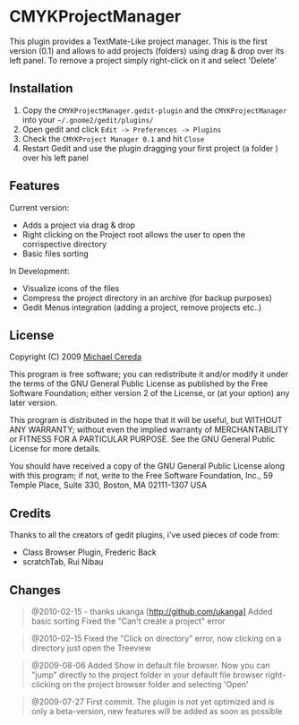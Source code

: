 CMYKProjectManager
==================

This plugin provides a TextMate-Like project manager.
This is the first version (0.1) and allows to add projects (folders)
using drag & drop over its left panel.
To remove a project simply right-click on it and select 'Delete'

Installation
------------

1. Copy the `CMYKProjectManager.gedit-plugin` and the `CMYKProjectManager`
   into your `~/.gnome2/gedit/plugins/`
2. Open gedit and click `Edit -> Preferences -> Plugins`
3. Check the `CMYKProject Manager 0.1` and hit `Close`
4. Restart Gedit and use the plugin dragging your first project (a folder )
   over his left panel

Features
-------
 Current version:  
  - Adds a project via drag & drop  
  - Right clicking on the Project root allows the user to open the corrispective directory  
  - Basic files sorting

 In Development:  
  - Visualize icons of the files  
  - Compress the project directory in an archive (for backup purposes)
  - Gedit Menus integration (adding a project, remove projects etc..)  

License
-------

Copyright (C) 2009 [Michael Cereda](http://cmyklover.com/)

This program is free software; you can redistribute it and/or modify it under
the terms of the GNU General Public License as published by the Free Software
Foundation; either version 2 of the License, or (at your option) any later
version.

This program is distributed in the hope that it will be useful, but WITHOUT
ANY WARRANTY; without even the implied warranty of MERCHANTABILITY or FITNESS
FOR A PARTICULAR PURPOSE. See the GNU General Public License for more details.

You should have received a copy of the GNU General Public License along with
this program; if not, write to the Free Software Foundation, Inc., 59 Temple
Place, Suite 330, Boston, MA 02111-1307 USA

Credits
-------

Thanks to all the creators of gedit plugins, i've used pieces of code from:
 * Class Browser Plugin, Frederic Back
 * scratchTab, Rui Nibau


Changes
-------
> @2010-02-15  -  thanks ukanga [http://github.com/ukanga]
> Added basic sorting
> Fixed the "Can't create a project" error

> @2010-02-15
> Fixed the "Click on directory" error, now clicking on a directory just open the Treeview

> @2009-08-06
> Added Show in default file browser.
> Now you can "jump" directly to the project folder in your default file browser
> right-clicking on the project browser folder and selecting 'Open'

> @2009-07-27
> First commit.
> The plugin is not yet optimized and is only a beta-version, new features will
> be added as soon as possible

